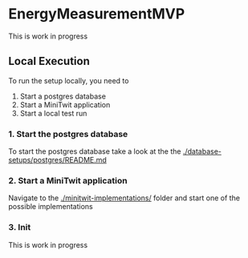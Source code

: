 # EnergyMeasurementMVP
This is work in progress

## Local Execution
To run the setup locally, you need to 

1. Start a postgres database
2. Start a MiniTwit application
3. Start a local test run

### 1. Start the postgres database
To start the postgres database take a look at the the [./database-setups/postgres/README.md](./database-setups/postgres/README.md)

### 2. Start a MiniTwit application
Navigate to the [./minitwit-implementations/](./minitwit-implementations/) folder and start one of the possible implementations

### 3. Init
This is work in progress
